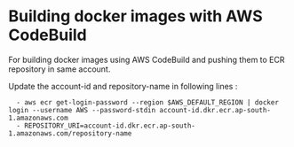 # Building docker images with AWS CodeBuild

For building docker images using AWS CodeBuild and pushing them to ECR repository in same account.

Update the account-id and repository-name in following lines : 

      - aws ecr get-login-password --region $AWS_DEFAULT_REGION | docker login --username AWS --password-stdin account-id.dkr.ecr.ap-south-1.amazonaws.com
      - REPOSITORY_URI=account-id.dkr.ecr.ap-south-1.amazonaws.com/repository-name
